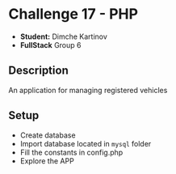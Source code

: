 # Challenge 17 - PHP
- **Student:** Dimche Kartinov
- **FullStack** Group 6

## Description
An application for managing registered vehicles

## Setup

- Create database
- Import database located in `mysql` folder
- Fill the constants in config.php
- Explore the APP